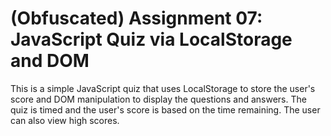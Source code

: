 # (Obfuscated) Assignment 07: JavaScript Quiz via LocalStorage and DOM

This is a simple JavaScript quiz that uses LocalStorage to store the user's score and DOM manipulation to display the questions and answers. The quiz is timed and the user's score is based on the time remaining. The user can also view high scores.


